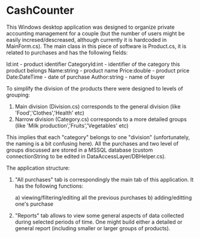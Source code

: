 # CashCounter
This Windows desktop application was designed to organize private accounting management for a couple (but the number of users might be easily incresed/descreased, although currently it is hardcoded in MainForm.cs). The main class in this piece of software is Product.cs, it is related to purchases and has the following fields:

  Id:int - product identifier
  CategoryId:int - identifier of the category this product belongs
  Name:string - product name
  Price:double - product price
  Date:DateTime - date of purchase
  Author:string - name of buyer
  
To simplify the division of the products there were designed to levels of grouping:

1) Main division (Division.cs) corresponds to the general division (like 'Food','Clothes','Health' etc)
2) Narrow division (Category.cs) corresponds to a more detailed groups (like 'Milk production','Fruits','Vegetables' etc)

This implies that each "category" belongs to one "division" (unfortunately, the naming is a bit confusing here). All the purchases and two level of groups discussed are stored in a MSSQL database (custom connectionString to be edited in DataAccessLayer/DBHelper.cs).

The application structure:
        
1) "All purchases" tab is correspondingly the main tab of this application. It has the following functions: 

      a) viewing/filtering/editing all the previous purchases
      b) adding/editting one's purchase
      
2) "Reports" tab allows to view some general aspects of data collected during selected periods of time. One might build either a detailed or general report (including smaller or larger groups of products). 


  
      
